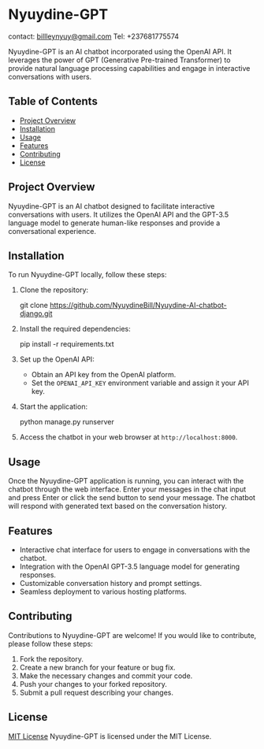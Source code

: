 # Nyuydine-GPT
contact: billleynyuy@gmail.com
Tel: +237681775574

Nyuydine-GPT is an AI chatbot incorporated using the OpenAI API. It leverages the power of GPT (Generative Pre-trained Transformer) to provide natural language processing capabilities and engage in interactive conversations with users.

## Table of Contents

- [Project Overview](#project-overview)
- [Installation](#installation)
- [Usage](#usage)
- [Features](#features)
- [Contributing](#contributing)
- [License](#license)

## Project Overview

Nyuydine-GPT is an AI chatbot designed to facilitate interactive conversations with users. It utilizes the OpenAI API and the GPT-3.5 language model to generate human-like responses and provide a conversational experience.

## Installation

To run Nyuydine-GPT locally, follow these steps:

1. Clone the repository:


   git clone https://github.com/NyuydineBill/Nyuydine-AI-chatbot-django.git


2. Install the required dependencies:


   pip install -r requirements.txt


3. Set up the OpenAI API:

   - Obtain an API key from the OpenAI platform.
   - Set the `OPENAI_API_KEY` environment variable and assign it your API key.

4. Start the application:

   
   python manage.py runserver


5. Access the chatbot in your web browser at `http://localhost:8000`.

## Usage

Once the Nyuydine-GPT application is running, you can interact with the chatbot through the web interface. Enter your messages in the chat input and press Enter or click the send button to send your message. The chatbot will respond with generated text based on the conversation history.

## Features

- Interactive chat interface for users to engage in conversations with the chatbot.
- Integration with the OpenAI GPT-3.5 language model for generating responses.
- Customizable conversation history and prompt settings.
- Seamless deployment to various hosting platforms.

## Contributing

Contributions to Nyuydine-GPT are welcome! If you would like to contribute, please follow these steps:

1. Fork the repository.
2. Create a new branch for your feature or bug fix.
3. Make the necessary changes and commit your code.
4. Push your changes to your forked repository.
5. Submit a pull request describing your changes.

## License

[MIT License](LICENSE)
Nyuydine-GPT is licensed under the MIT License.
